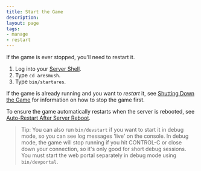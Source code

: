 ```yaml
---
title: Start the Game
description:
layout: page
tags: 
- manage
- restart
---
```


If the game is ever stopped, you'll need to restart it. 

1. Log into your [Server Shell](/install-ares/server-shell).
2. Type `cd aresmush`.
3. Type `bin/startares`.

If the game is already running and you want to *restart* it, see [Shutting Down the Game](/tutorials/shutdown) for information on how to stop the game first.

To ensure the game automatically restarts when the server is rebooted, see [Auto-Restart After Server Reboot](/tutorials/manage/restart-after-reboot).

> Tip:  You can also run `bin/devstart` if you want to start it in debug mode, so you can see log messages 'live' on the console.  In debug mode, the game will stop running if you hit CONTROL-C or close down your connection, so it's only good for short debug sessions.   You must start the web portal separately in debug mode using `bin/devportal`.

